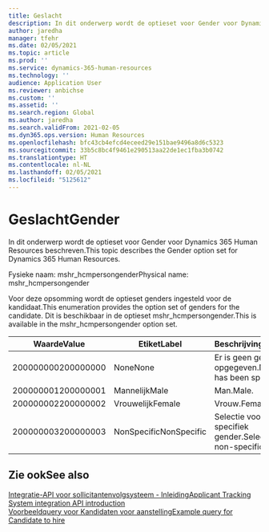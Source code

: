 ```yaml
---
title: Geslacht
description: In dit onderwerp wordt de optieset voor Gender voor Dynamics 365 Human Resources beschreven.
author: jaredha
manager: tfehr
ms.date: 02/05/2021
ms.topic: article
ms.prod: ''
ms.service: dynamics-365-human-resources
ms.technology: ''
audience: Application User
ms.reviewer: anbichse
ms.custom: ''
ms.assetid: ''
ms.search.region: Global
ms.author: jaredha
ms.search.validFrom: 2021-02-05
ms.dyn365.ops.version: Human Resources
ms.openlocfilehash: bfc43cb4efcd4eceed29e151bae9496a8d6c5323
ms.sourcegitcommit: 33b5c8bc4f9461e290513aa22de1ec1fba3b0742
ms.translationtype: HT
ms.contentlocale: nl-NL
ms.lasthandoff: 02/05/2021
ms.locfileid: "5125612"
---
```

# <a name="gender"></a><span data-ttu-id="036d6-103">Geslacht</span><span class="sxs-lookup"><span data-stu-id="036d6-103">Gender</span></span>

<span data-ttu-id="036d6-104">In dit onderwerp wordt de optieset voor Gender voor Dynamics 365 Human Resources beschreven.</span><span class="sxs-lookup"><span data-stu-id="036d6-104">This topic describes the Gender option set for Dynamics 365 Human Resources.</span></span>

<span data-ttu-id="036d6-105">Fysieke naam: mshr_hcmpersongender</span><span class="sxs-lookup"><span data-stu-id="036d6-105">Physical name: mshr_hcmpersongender</span></span>

<span data-ttu-id="036d6-106">Voor deze opsomming wordt de optieset genders ingesteld voor de kandidaat.</span><span class="sxs-lookup"><span data-stu-id="036d6-106">This enumeration provides the option set of genders for the candidate.</span></span> <span data-ttu-id="036d6-107">Dit is beschikbaar in de optieset mshr_hcmpersongender.</span><span class="sxs-lookup"><span data-stu-id="036d6-107">This is available in the mshr_hcmpersongender option set.</span></span>

| <span data-ttu-id="036d6-108">Waarde</span><span class="sxs-lookup"><span data-stu-id="036d6-108">Value</span></span> | <span data-ttu-id="036d6-109">Etiket</span><span class="sxs-lookup"><span data-stu-id="036d6-109">Label</span></span> | <span data-ttu-id="036d6-110">Beschrijving</span><span class="sxs-lookup"><span data-stu-id="036d6-110">Description</span></span> |
| --- | --- | --- |
| <span data-ttu-id="036d6-111">200000000</span><span class="sxs-lookup"><span data-stu-id="036d6-111">200000000</span></span> | <span data-ttu-id="036d6-112">None</span><span class="sxs-lookup"><span data-stu-id="036d6-112">None</span></span> | <span data-ttu-id="036d6-113">Er is geen gender opgegeven.</span><span class="sxs-lookup"><span data-stu-id="036d6-113">No gender has been specified.</span></span> |
| <span data-ttu-id="036d6-114">200000001</span><span class="sxs-lookup"><span data-stu-id="036d6-114">200000001</span></span> | <span data-ttu-id="036d6-115">Mannelijk</span><span class="sxs-lookup"><span data-stu-id="036d6-115">Male</span></span> | <span data-ttu-id="036d6-116">Man.</span><span class="sxs-lookup"><span data-stu-id="036d6-116">Male.</span></span> |
| <span data-ttu-id="036d6-117">200000002</span><span class="sxs-lookup"><span data-stu-id="036d6-117">200000002</span></span> | <span data-ttu-id="036d6-118">Vrouwelijk</span><span class="sxs-lookup"><span data-stu-id="036d6-118">Female</span></span> | <span data-ttu-id="036d6-119">Vrouw.</span><span class="sxs-lookup"><span data-stu-id="036d6-119">Female.</span></span> |
| <span data-ttu-id="036d6-120">200000003</span><span class="sxs-lookup"><span data-stu-id="036d6-120">200000003</span></span> | <span data-ttu-id="036d6-121">NonSpecific</span><span class="sxs-lookup"><span data-stu-id="036d6-121">NonSpecific</span></span> | <span data-ttu-id="036d6-122">Selectie voor een niet-specifiek gender.</span><span class="sxs-lookup"><span data-stu-id="036d6-122">Selection for a non-specific gender.</span></span> |

## <a name="see-also"></a><span data-ttu-id="036d6-123">Zie ook</span><span class="sxs-lookup"><span data-stu-id="036d6-123">See also</span></span>

[<span data-ttu-id="036d6-124">Integratie-API voor sollicitantenvolgsysteem - Inleiding</span><span class="sxs-lookup"><span data-stu-id="036d6-124">Applicant Tracking System integration API introduction</span></span>](hr-admin-integration-ats-api-introduction.md)<br>
[<span data-ttu-id="036d6-125">Voorbeeldquery voor Kandidaten voor aanstelling</span><span class="sxs-lookup"><span data-stu-id="036d6-125">Example query for Candidate to hire</span></span>](hr-admin-integration-ats-api-candidate-to-hire-example-query.md)
